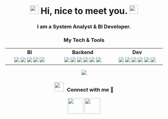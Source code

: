 <h1 align="center">
  <img src="https://media.giphy.com/media/hvRJCLFzcasrR4ia7z/giphy.gif" width="28">
  Hi, nice to meet you.
  <img src="https://media.giphy.com/media/hvRJCLFzcasrR4ia7z/giphy.gif" width="28">
</h1>

<h3 align="center">I am a System Analyst & BI Developer.</h3>

<h3 align="center">My Tech & Tools</h3>

<div align="center" style="witdh:100%"> 
  <table>
    <tr>
      <td align="center" valign="center" width="100px"><b>BI</b></td>
      <td align="center" valign="center" width="100px"><b>Backend</b></td>
      <td align="center" valign="center" width="100px"><b>Dev</b></td>
    </tr>
    <tr>
      <td valign="center" align="center" width="300px">
        <img src="https://img.shields.io/badge/-Tableau-purple?logo=Tableau" /> 
        <img src="https://img.shields.io/badge/-DataLens-purple?logo=Cloud" />
        <img src="https://img.shields.io/badge/-FineBI-purple?logo=FineBI" />
        <img src="https://img.shields.io/badge/-ETL-purple?logo=ETL" /> 
        <img src="https://img.shields.io/badge/-DWH-purple?logo=DWH" /> 
      </td>      
      <td valign="center" align="center" width="300px">
        <img src="https://img.shields.io/badge/Python-green?logo=Python" /> 
        <img src="https://img.shields.io/badge/Aiogram-green?logo=Aiogram" /> 
        <img src="https://img.shields.io/badge/Pandas-green?logo=Pandas" />
        <img src="https://img.shields.io/badge/Numpy-green?logo=Numpy" />
        <img src="https://img.shields.io/badge/Airflow-green?logo=Airflow" />
        <img src="https://img.shields.io/badge/SQL-green?logo=SQL" />
      </td>
      <td valign="center" align="center" width="300px">
        <img src="https://img.shields.io/badge/MongoDB-important?logo=MongoDB" /> 
        <img src="https://img.shields.io/badge/PostgreSQL-important?logo=PostgreSQL" /> 
        <img src="https://img.shields.io/badge/Docker-important?logo=Docker" />
        <img src="https://img.shields.io/badge/S3-important?logo=S3" />
        <img src="https://img.shields.io/badge/Jira-important?logo=Jira" />
        <img src="https://img.shields.io/badge/DBML-important?logo=DBML" />
      </td>
    </tr>
  </table>
</div>

<p align = "center">
<img src = "https://github-readme-streak-stats.herokuapp.com?user=max-zorn&theme=tokyonight&hide_border=true&include_all_commits=true&line_height=27">
</p>

<h3 align="center" > <img src="https://media.giphy.com/media/iY8CRBdQXODJSCERIr/giphy.gif" width="30" height="30" style="margin-right: 10px;">Connect with me 🤝 </h3>        
        
<p align="center">
  <a href="https://t.me/max_zorn" target="_blank" rel="noopener noreferrer"><img src="https://img.icons8.com/color/2x/telegram-app.png"  width="50" /></a>
  <a href="https://www.linkedin.com/in/max-zorn" target="_blank" rel="noopener noreferrer"><img src="https://img.icons8.com/color/2x/linkedin"  width="50" /></a>
</p>
